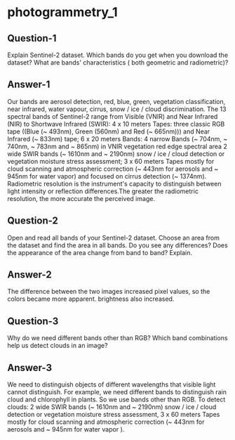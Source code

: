 # photogrammetry_1

## Question-1
Explain Sentinel-2 dataset. Which bands do you get when you download the dataset? What are bands' 
characteristics ( both geometric and radiometric)?

## Answer-1
Our bands are aerosol detection, red, blue, green, vegetation classification, near infrared, water vapour,
cirrus, snow / ice / cloud discrimination. The 13 spectral bands of Sentinel-2 range from Visible (VNIR) 
and Near Infrared (NIR) to Shortwave Infrared (SWIR): 4 x 10 meters Tapes: three classic RGB tape ((Blue 
(~ 493nm), Green (560nm) and Red (~ 665nm))) and Near Infrared (~ 833nm) tape; 6 x 20 meters Bands: 
4 narrow Bands (~ 704nm, ~ 740nm, ~ 783nm and ~ 865nm) in VNIR vegetation red edge spectral area 2 
wide SWIR bands (~ 1610nm and ~ 2190nm) snow / ice / cloud detection or vegetation moisture stress 
assessment; 3 x 60 meters Tapes mostly for cloud scanning and atmospheric correction (~ 443nm for 
aerosols and ~ 945nm for water vapor) and focused on cirrus detection (~ 1374nm).
Radiometric resolution is the instrument's capacity to distinguish between light intensity or reflection 
differences.The greater the radiometric resolution, the more accurate the perceived image.

## Question-2
Open and read all bands of your Sentinel-2 dataset. Choose an area from the dataset and find the area in 
all bands. Do you see any differences? Does the appearance of the area change from band to band? 
Explain.

## Answer-2
The difference between the two images increased pixel values, so the colors became more apparent. 
brightness also increased.

## Question-3
Why do we need different bands other than RGB? Which band combinations help us detect clouds in an 
image?
## Answer-3
We need to distinguish objects of different wavelengths that visible light cannot distinguish. For 
example, we need different bands to distinguish rain cloud and chlorophyll in plants. So we use bands 
other than RGB. To detect clouds: 2 wide SWIR bands (~ 1610nm and ~ 2190nm) snow / ice / cloud 
detection or vegetation moisture stress assessment, 3 x 60 meters Tapes mostly for cloud scanning and 
atmospheric correction (~ 443nm for aerosols and ~ 945nm for water vapor ).

